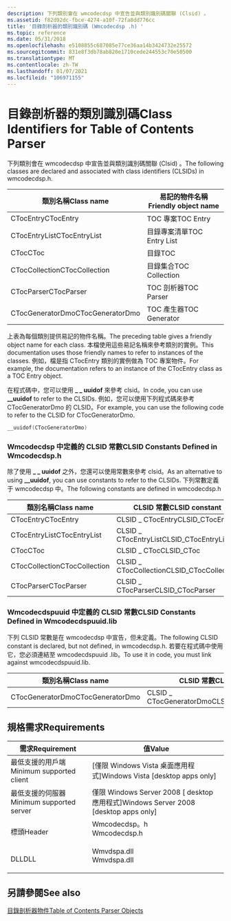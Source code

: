 ```yaml
---
description: 下列類別會在 wmcodecdsp 中宣告並與類別識別碼關聯 (Clsid) 。
ms.assetid: f82d92dc-fbce-4274-a10f-72fa8dd776cc
title: '目錄剖析器的類別識別碼 (Wmcodecdsp .h) '
ms.topic: reference
ms.date: 05/31/2018
ms.openlocfilehash: e5108855c687085e77ce36aa14b3424732e25572
ms.sourcegitcommit: 831e8f3db78ab820e1710cede244553c70e50500
ms.translationtype: MT
ms.contentlocale: zh-TW
ms.lasthandoff: 01/07/2021
ms.locfileid: "106971155"
---
```

# <a name="class-identifiers-for-table-of-contents-parser"></a><span data-ttu-id="b2df6-103">目錄剖析器的類別識別碼</span><span class="sxs-lookup"><span data-stu-id="b2df6-103">Class Identifiers for Table of Contents Parser</span></span>

<span data-ttu-id="b2df6-104">下列類別會在 wmcodecdsp 中宣告並與類別識別碼關聯 (Clsid) 。</span><span class="sxs-lookup"><span data-stu-id="b2df6-104">The following classes are declared and associated with class identifiers (CLSIDs) in wmcodecdsp.h.</span></span>



| <span data-ttu-id="b2df6-105">類別名稱</span><span class="sxs-lookup"><span data-stu-id="b2df6-105">Class name</span></span>       | <span data-ttu-id="b2df6-106">易記的物件名稱</span><span class="sxs-lookup"><span data-stu-id="b2df6-106">Friendly object name</span></span> |
|------------------|----------------------|
| <span data-ttu-id="b2df6-107">CTocEntry</span><span class="sxs-lookup"><span data-stu-id="b2df6-107">CTocEntry</span></span>        | <span data-ttu-id="b2df6-108">TOC 專案</span><span class="sxs-lookup"><span data-stu-id="b2df6-108">TOC Entry</span></span>            |
| <span data-ttu-id="b2df6-109">CTocEntryList</span><span class="sxs-lookup"><span data-stu-id="b2df6-109">CTocEntryList</span></span>    | <span data-ttu-id="b2df6-110">目錄專案清單</span><span class="sxs-lookup"><span data-stu-id="b2df6-110">TOC Entry List</span></span>       |
| <span data-ttu-id="b2df6-111">CToc</span><span class="sxs-lookup"><span data-stu-id="b2df6-111">CToc</span></span>             | <span data-ttu-id="b2df6-112">目錄</span><span class="sxs-lookup"><span data-stu-id="b2df6-112">TOC</span></span>                  |
| <span data-ttu-id="b2df6-113">CTocCollection</span><span class="sxs-lookup"><span data-stu-id="b2df6-113">CTocCollection</span></span>   | <span data-ttu-id="b2df6-114">目錄集合</span><span class="sxs-lookup"><span data-stu-id="b2df6-114">TOC Collection</span></span>       |
| <span data-ttu-id="b2df6-115">CTocParser</span><span class="sxs-lookup"><span data-stu-id="b2df6-115">CTocParser</span></span>       | <span data-ttu-id="b2df6-116">TOC 剖析器</span><span class="sxs-lookup"><span data-stu-id="b2df6-116">TOC Parser</span></span>           |
| <span data-ttu-id="b2df6-117">CTocGeneratorDmo</span><span class="sxs-lookup"><span data-stu-id="b2df6-117">CTocGeneratorDmo</span></span> | <span data-ttu-id="b2df6-118">TOC 產生器</span><span class="sxs-lookup"><span data-stu-id="b2df6-118">TOC Generator</span></span>        |



 

<span data-ttu-id="b2df6-119">上表為每個類別提供易記的物件名稱。</span><span class="sxs-lookup"><span data-stu-id="b2df6-119">The preceding table gives a friendly object name for each class.</span></span> <span data-ttu-id="b2df6-120">本檔使用這些易記名稱來參考類別的實例。</span><span class="sxs-lookup"><span data-stu-id="b2df6-120">This documentation uses those friendly names to refer to instances of the classes.</span></span> <span data-ttu-id="b2df6-121">例如，檔是指 CTocEntry 類別的實例做為 TOC 專案物件。</span><span class="sxs-lookup"><span data-stu-id="b2df6-121">For example, the documentation refers to an instance of the CTocEntry class as a TOC Entry object.</span></span>

<span data-ttu-id="b2df6-122">在程式碼中，您可以使用 **\_ \_ uuidof** 來參考 clsid。</span><span class="sxs-lookup"><span data-stu-id="b2df6-122">In code, you can use **\_\_uuidof** to refer to the CLSIDs.</span></span> <span data-ttu-id="b2df6-123">例如，您可以使用下列程式碼來參考 CTocGeneratorDmo 的 CLSID。</span><span class="sxs-lookup"><span data-stu-id="b2df6-123">For example, you can use the following code to refer to the CLSID for CTocGeneratorDmo.</span></span>


```C++
__uuidof(CTocGeneratorDmo)
```



### <a name="clsid-constants-defined-in-wmcodecdsph"></a><span data-ttu-id="b2df6-124">Wmcodecdsp 中定義的 CLSID 常數</span><span class="sxs-lookup"><span data-stu-id="b2df6-124">CLSID Constants Defined in Wmcodecdsp.h</span></span>

<span data-ttu-id="b2df6-125">除了使用 **\_ \_ uuidof** 之外，您還可以使用常數來參考 clsid。</span><span class="sxs-lookup"><span data-stu-id="b2df6-125">As an alternative to using **\_\_uuidof**, you can use constants to refer to the CLSIDs.</span></span> <span data-ttu-id="b2df6-126">下列常數定義于 wmcodecdsp 中。</span><span class="sxs-lookup"><span data-stu-id="b2df6-126">The following constants are defined in wmcodecdsp.h</span></span>



| <span data-ttu-id="b2df6-127">類別名稱</span><span class="sxs-lookup"><span data-stu-id="b2df6-127">Class name</span></span>     | <span data-ttu-id="b2df6-128">CLSID 常數</span><span class="sxs-lookup"><span data-stu-id="b2df6-128">CLSID constant</span></span>        |
|----------------|-----------------------|
| <span data-ttu-id="b2df6-129">CTocEntry</span><span class="sxs-lookup"><span data-stu-id="b2df6-129">CTocEntry</span></span>      | <span data-ttu-id="b2df6-130">CLSID \_ CTocEntry</span><span class="sxs-lookup"><span data-stu-id="b2df6-130">CLSID\_CTocEntry</span></span>      |
| <span data-ttu-id="b2df6-131">CTocEntryList</span><span class="sxs-lookup"><span data-stu-id="b2df6-131">CTocEntryList</span></span>  | <span data-ttu-id="b2df6-132">CLSID \_ CTocEntryList</span><span class="sxs-lookup"><span data-stu-id="b2df6-132">CLSID\_CTocEntryList</span></span>  |
| <span data-ttu-id="b2df6-133">CToc</span><span class="sxs-lookup"><span data-stu-id="b2df6-133">CToc</span></span>           | <span data-ttu-id="b2df6-134">CLSID \_ CToc</span><span class="sxs-lookup"><span data-stu-id="b2df6-134">CLSID\_CToc</span></span>           |
| <span data-ttu-id="b2df6-135">CTocCollection</span><span class="sxs-lookup"><span data-stu-id="b2df6-135">CTocCollection</span></span> | <span data-ttu-id="b2df6-136">CLSID \_ CTocCollection</span><span class="sxs-lookup"><span data-stu-id="b2df6-136">CLSID\_CTocCollection</span></span> |
| <span data-ttu-id="b2df6-137">CTocParser</span><span class="sxs-lookup"><span data-stu-id="b2df6-137">CTocParser</span></span>     | <span data-ttu-id="b2df6-138">CLSID \_ CTocParser</span><span class="sxs-lookup"><span data-stu-id="b2df6-138">CLSID\_CTocParser</span></span>     |



 

### <a name="clsid-constants-defined-in-wmcodecdspuuidlib"></a><span data-ttu-id="b2df6-139">Wmcodecdspuuid 中定義的 CLSID 常數</span><span class="sxs-lookup"><span data-stu-id="b2df6-139">CLSID Constants Defined in Wmcodecdspuuid.lib</span></span>

<span data-ttu-id="b2df6-140">下列 CLSID 常數是在 wmcodecdsp 中宣告，但未定義。</span><span class="sxs-lookup"><span data-stu-id="b2df6-140">The following CLSID constant is declared, but not defined, in wmcodecdsp.h.</span></span> <span data-ttu-id="b2df6-141">若要在程式碼中使用它，您必須連結至 wmcodecdspuuid .lib。</span><span class="sxs-lookup"><span data-stu-id="b2df6-141">To use it in code, you must link against wmcodecdspuuid.lib.</span></span>



| <span data-ttu-id="b2df6-142">類別名稱</span><span class="sxs-lookup"><span data-stu-id="b2df6-142">Class name</span></span>       | <span data-ttu-id="b2df6-143">CLSID 常數</span><span class="sxs-lookup"><span data-stu-id="b2df6-143">CLSID constant</span></span>          |
|------------------|-------------------------|
| <span data-ttu-id="b2df6-144">CTocGeneratorDmo</span><span class="sxs-lookup"><span data-stu-id="b2df6-144">CTocGeneratorDmo</span></span> | <span data-ttu-id="b2df6-145">CLSID \_ CTocGeneratorDmo</span><span class="sxs-lookup"><span data-stu-id="b2df6-145">CLSID\_CTocGeneratorDmo</span></span> |



 

## <a name="requirements"></a><span data-ttu-id="b2df6-146">規格需求</span><span class="sxs-lookup"><span data-stu-id="b2df6-146">Requirements</span></span>



| <span data-ttu-id="b2df6-147">需求</span><span class="sxs-lookup"><span data-stu-id="b2df6-147">Requirement</span></span> | <span data-ttu-id="b2df6-148">值</span><span class="sxs-lookup"><span data-stu-id="b2df6-148">Value</span></span> |
|-------------------------------------|-----------------------------------------------------------------------------------------|
| <span data-ttu-id="b2df6-149">最低支援的用戶端</span><span class="sxs-lookup"><span data-stu-id="b2df6-149">Minimum supported client</span></span><br/> | <span data-ttu-id="b2df6-150">\[僅限 Windows Vista 桌面應用程式\]</span><span class="sxs-lookup"><span data-stu-id="b2df6-150">Windows Vista \[desktop apps only\]</span></span><br/>                                          |
| <span data-ttu-id="b2df6-151">最低支援的伺服器</span><span class="sxs-lookup"><span data-stu-id="b2df6-151">Minimum supported server</span></span><br/> | <span data-ttu-id="b2df6-152">僅限 Windows Server 2008 \[ desktop 應用程式\]</span><span class="sxs-lookup"><span data-stu-id="b2df6-152">Windows Server 2008 \[desktop apps only\]</span></span><br/>                                    |
| <span data-ttu-id="b2df6-153">標頭</span><span class="sxs-lookup"><span data-stu-id="b2df6-153">Header</span></span><br/>                   | <dl> <span data-ttu-id="b2df6-154"><dt>Wmcodecdsp。h</dt></span><span class="sxs-lookup"><span data-stu-id="b2df6-154"><dt>Wmcodecdsp.h</dt></span></span> </dl> |
| <span data-ttu-id="b2df6-155">DLL</span><span class="sxs-lookup"><span data-stu-id="b2df6-155">DLL</span></span><br/>                      | <dl> <span data-ttu-id="b2df6-156"><dt>Wmvdspa.dll</dt></span><span class="sxs-lookup"><span data-stu-id="b2df6-156"><dt>Wmvdspa.dll</dt></span></span> </dl>  |



## <a name="see-also"></a><span data-ttu-id="b2df6-157">另請參閱</span><span class="sxs-lookup"><span data-stu-id="b2df6-157">See also</span></span>

<dl> <dt>

[<span data-ttu-id="b2df6-158">目錄剖析器物件</span><span class="sxs-lookup"><span data-stu-id="b2df6-158">Table of Contents Parser Objects</span></span>](toc-parser-objects.md)
</dt> </dl>

 

 




